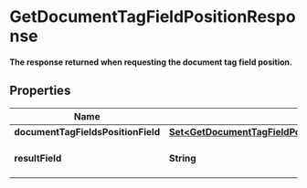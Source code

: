 

# GetDocumentTagFieldPositionResponse

#### The response returned when requesting the document tag field position.

## Properties

Name | Type | Description | Notes
------------ | ------------- | ------------- | -------------
**documentTagFieldsPositionField** | [**Set&lt;GetDocumentTagFieldPositionResponseDocumentTagFieldsPositionField&gt;**](GetDocumentTagFieldPositionResponseDocumentTagFieldsPositionField.md) |  | 
**resultField** | **String** | Displays the result of the call. | 



